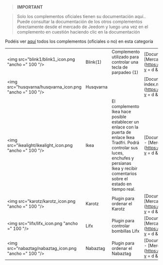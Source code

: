
>**IMPORTANT**

>Solo los complementos oficiales tienen su documentación aquí.. Puede consultar la documentación de los otros complementos directamente desde el mercado de Jeedom y luego una vez en el complemento en cuestión haciendo clic en la documentación


Podéis ver [aquí](https://market.jeedom.com/index.php?v=d&p=market&type=plugin&categorie=devicecommunication) todos los complementos (oficiales o no) en esta categoría

| | | | |
|--- | --- | --- | ---|
|<img src="blink1/blink1_icon.png "ancho =" 100 "/>|Blink(1)|Complemento utilizado para controlar una tecla de parpadeo (1)|[Documentación](blink1 / index.md) - [Mercado](https://market.jeedom.com/index.php?v = d & p = market_display & id = 1244)|
|<img src="husqvarna/husqvarna_icon.png "ancho =" 100 "/>|Husqvarna||[Documentación](husqvarna / index.md) - [Mercado](https://market.jeedom.com/index.php?v = d & p = market_display & id = 3101)|
|<img src="ikealight/ikealight_icon.png "ancho =" 100 "/>|Ikea|El complemento Ikea hace posible establecer un enlace con la puerta de enlace Ikea Tradfri. Podrá controlar sus luces, enchufes y persianas Ikea y recibir comentarios sobre el estado en tiempo real.|[Documentación](ikealight / index.md) - [Mercado](https://market.jeedom.com/index.php?v = d & p = market_display & id = 3039)|
|<img src="karotz/karotz_icon.png "ancho =" 100 "/>|Karotz|Plugin para ordenar el Karotz|[Documentación](karotz / index.md) - [Mercado](https://market.jeedom.com/index.php?v = d & p = market_display & id = 148)|
|<img src="lifx/lifx_icon.png "ancho =" 100 "/>|Lifx|Plugin para controlar bombillas Lifx|[Documentación](lifx / index.md) - [Mercado](https://market.jeedom.com/index.php?v = d & p = market_display & id = 2070)|
|<img src="nabaztag/nabaztag_icon.png "ancho =" 100 "/>|Nabaztag|Plugin para ordenar el Nabaztag|[Documentación](nabaztag / index.md) - [Mercado](https://market.jeedom.com/index.php?v = d & p = market_display & id = 151)|
